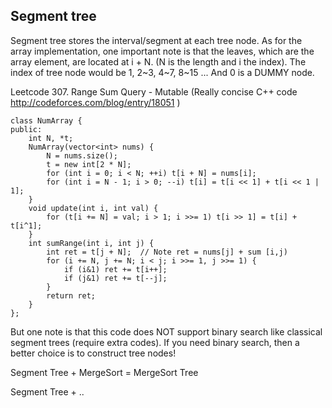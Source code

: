 ## Segment tree
Segment tree stores the interval/segment at each tree node. As for the array implementation, one important note is that the leaves, which are the array element, are located at i + N. (N is the length and i the index). The index of tree node would be 1, 2\~3, 4\~7, 8\~15 ...
And 0 is a DUMMY node.

Leetcode 307. Range Sum Query - Mutable (Really concise C++ code <http://codeforces.com/blog/entry/18051>
)
```
class NumArray {
public:
    int N, *t;
    NumArray(vector<int> nums) {
        N = nums.size();
        t = new int[2 * N];
        for (int i = 0; i < N; ++i) t[i + N] = nums[i];
        for (int i = N - 1; i > 0; --i) t[i] = t[i << 1] + t[i << 1 | 1];
    }
    void update(int i, int val) {
        for (t[i += N] = val; i > 1; i >>= 1) t[i >> 1] = t[i] + t[i^1];
    }
    int sumRange(int i, int j) {
        int ret = t[j + N];  // Note ret = nums[j] + sum [i,j)
        for (i += N, j += N; i < j; i >>= 1, j >>= 1) {
            if (i&1) ret += t[i++];
            if (j&1) ret += t[--j];
        }
        return ret;
    }
};
```

But one note is that this code does NOT support binary search like classical segment trees (require extra codes). If you need binary search, then a better choice is to construct tree nodes!

Segment Tree + MergeSort = MergeSort Tree

Segment Tree + ..
